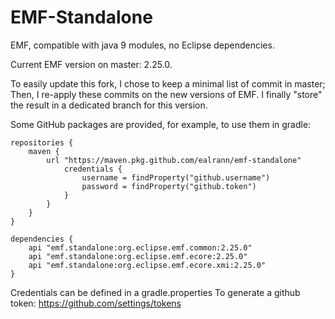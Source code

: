 # EMF-Standalone
EMF, compatible with java 9 modules, no Eclipse dependencies.

Current EMF version on master: 2.25.0.

To easily update this fork, I chose to keep a minimal list of commit in master; Then, I re-apply these commits on the new versions of EMF. I finally "store" the result in a dedicated branch for this version.

Some GitHub packages are provided, for example, to use them in gradle:
```
repositories {
	maven {
		url "https://maven.pkg.github.com/ealrann/emf-standalone"
			credentials {
				username = findProperty("github.username")
				password = findProperty("github.token")
			}
		}
	}
}

dependencies {
	api "emf.standalone:org.eclipse.emf.common:2.25.0"
	api "emf.standalone:org.eclipse.emf.ecore:2.25.0"
	api "emf.standalone:org.eclipse.emf.ecore.xmi:2.25.0"
}
```
Credentials can be defined in a gradle.properties
To generate a github token: https://github.com/settings/tokens
